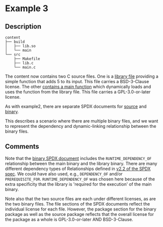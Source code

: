 # Example 3

## Description

```
content
├── build
│   ├── lib.so
│   └── main
└── src
    ├── Makefile
    ├── lib.c
    └── main.c
```

The content now contains two C source files.
One is a [library file](content/src/lib.c) providing a simple function that adds 5 to its input.
This file carries a BSD-3-Clause license.
The other [contains a main function](content/src/main.c) which dynamically loads and uses the function from the library file.
This file carries a GPL-3.0-or-later license.

As with example2, there are separate SPDX documents for [source](spdx/example3-src.spdx) and [binary](spdx/example3-bin.spdx).

This describes a scenario where there are multiple binary files, and we want to represent the dependency and dynamic-linking relationship between the binary files.

## Comments

Note that the [binary SPDX document](spdx/example3-bin.spdx) includes the `RUNTIME_DEPENDENCY_OF` relationship between the main binary and the library binary.
There are many different dependency types of Relationships defined in [v2.2 of the SPDX spec](https://spdx.github.io/spdx-spec/7-relationships-between-SPDX-elements/).
We could have also used, e.g., `DEPENDENCY_OF` and/or `PREREQUISITE_FOR`.
`RUNTIME_DEPENDENCY_OF` was chosen here because of the extra specificity that the library is 'required for the execution' of the main binary.

Note also that the two source files are each under different licenses, as are the two binary files.
The file sections of the SPDX documents reflect the individual license for each file.
However, the package section for the binary package as well as the source package reflects that the overall license for the package as a whole is GPL-3.0-or-later AND BSD-3-Clause.
